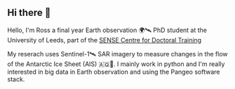 ## Hi there 👋

Hello, I'm Ross a final year Earth observation 🌍🛰️ PhD student at the University of Leeds, part of the [SENSE Centre for Doctoral Training
](https://eo-cdt.org/)

My reserach uses Sentinel-1🛰️ SAR imagery to measure changes in the flow of the Antarctic Ice Sheet (AIS) 🇦🇶🧊. I mainly work in python and I'm really interested in big data in Earth observation and using the Pangeo software stack. 
<!--
**rossawslater/rossawslater** is a ✨ _special_ ✨ repository because its `README.md` (this file) appears on your GitHub profile.

Here are some ideas to get you started:

- 🔭 I’m currently working on ...
- 🌱 I’m currently learning ...
- 👯 I’m looking to collaborate on ...
- 🤔 I’m looking for help with ...
- 💬 Ask me about ...
- 📫 How to reach me: ...
- 😄 Pronouns: ...
- ⚡ Fun fact: ...
-->

